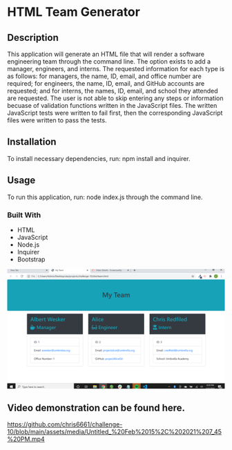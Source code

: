 # HTML Team Generator

## Description 
This application will generate an HTML file that will render a software engineering team through the command line. The option exists to add a manager, engineers, and interns. The requested information for each type is as follows: for managers, the name, ID, email, and office number are required; for engineers, the name, ID, email, and GitHub accounts are requested; and for interns, the names, ID, email, and school they attended are requested. The user is not able to skip entering any steps or information becuase of validation functions written in the JavaScript files. The written JavaScript tests were written to fail first, then the corresponding JavaScript files were written to pass the tests. 

## Installation
To install necessary dependencies, run: npm install and inquirer. 

## Usage
To run this application, run: node index.js through the command line. 

### Built With 

 * HTML
 * JavaScript
 * Node.js
 * Inquirer
 * Bootstrap
 
 ![](assets/media/challenge10screenshot.png)

## Video demonstration can be found here. 
https://github.com/chris6661/challenge-10/blob/main/assets/media/Untitled_%20Feb%2015%2C%202021%207_45%20PM.mp4
